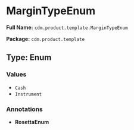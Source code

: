 # MarginTypeEnum

**Full Name:** `cdm.product.template.MarginTypeEnum`

**Package:** `cdm.product.template`

## Type: Enum

### Values

- `Cash`
- `Instrument`
### Annotations

- **RosettaEnum**

